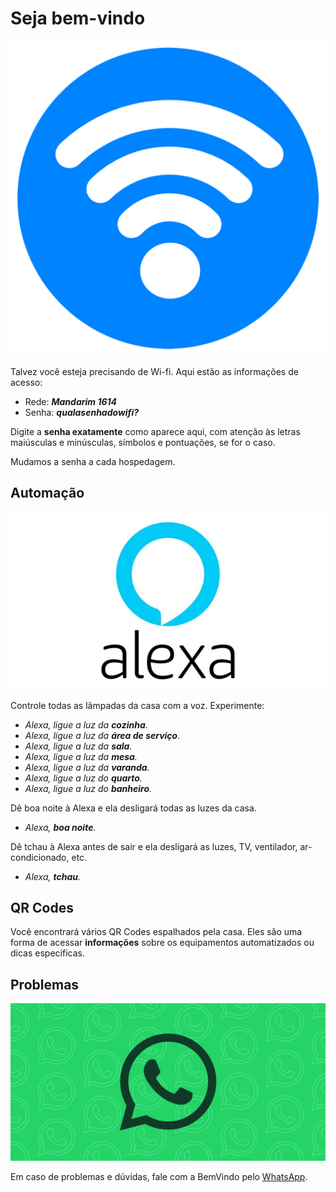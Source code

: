 # Seja bem-vindo

![Wi-Fi](../../../img/wifi-logo.png)

Talvez você esteja precisando de Wi-fi. Aqui estão as informações de acesso:

- Rede: **_Mandarim 1614_**
- Senha: **_qualasenhadowifi?_**

Digite a **senha exatamente** como aparece aqui, com atenção às letras maiúsculas e minúsculas, símbolos e pontuações, se for o caso.

Mudamos a senha a cada hospedagem.

## Automação

![Controle por voz](../../../img/alexa-logo.jpg)

Controle todas as lâmpadas da casa com a voz. Experimente: 

- _Alexa, ligue a luz da **cozinha**._
- _Alexa, ligue a luz da **área de serviço**._
- _Alexa, ligue a luz da **sala**._
- _Alexa, ligue a luz da **mesa**._
- _Alexa, ligue a luz da **varanda**._
- _Alexa, ligue a luz do **quarto**._
- _Alexa, ligue a luz do **banheiro**._

Dê boa noite à Alexa e ela desligará todas as luzes da casa.

- _Alexa, **boa noite**._

Dê tchau à Alexa antes de sair e ela desligará as luzes, TV, ventilador, ar-condicionado, etc.

- _Alexa, **tchau**._


## QR Codes

Você encontrará vários QR Codes espalhados pela casa. Eles são uma forma de acessar **informações** sobre os equipamentos automatizados ou dicas específicas.

## Problemas

[![WhatsApp](../../../img/whatsapp-logo.png)](https://api.whatsapp.com/send?phone=5571996444206&text=Olá%2C%20gostaria%20de%20falar%20com%20a%20BemVindo)

Em caso de problemas e dúvidas, fale com a BemVindo
pelo [WhatsApp](https://api.whatsapp.com/send?phone=5571996444206&text=Olá%2C%20gostaria%20de%20falar%20com%20a%20BemVindo).